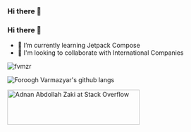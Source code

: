 ### Hi there 👋

<!--
**fvmzr/fvmzr** is a ✨ _special_ ✨ repository because its `README.md` (this file) appears on your GitHub profile.

Here are some ideas to get you started:

- 🔭 I’m currently working on ...
- 🌱 I’m currently learning ...
- 👯 I’m looking to collaborate on ...
- 🤔 I’m looking for help with ...
- 💬 Ask me about ...
- 📫 How to reach me: ...
- 😄 Pronouns: ...
- ⚡ Fun fact: ...
-->

### Hi there 👋

- 🌱 I’m currently learning Jetpack Compose
- 👯 I'm looking to collaborate with International Companies
  
<p>
  <img align="center" src="https://github-readme-stats.vercel.app/api?username=fvmzr&theme=clean&show_icons=true&count_private=true&locale=en" alt="fvmzr" />
</p>


![Foroogh Varmazyar's github langs](https://github-readme-stats.vercel.app/api/top-langs/?username=fvmzr&layout=compact&hide_border=false&title_color=0366d6&count_private=true&include_all_commits=true&theme=clean)

<a href="https://stackoverflow.com/users/7648546/foroogh-varmazyar"><img src="https://stackoverflow.com/users/flair/7648546.png?theme=clean" width="300" height="80" alt="Adnan Abdollah Zaki at Stack Overflow" title="Foroogh Varmazyar at Stack Overflow" align="top"></a>
